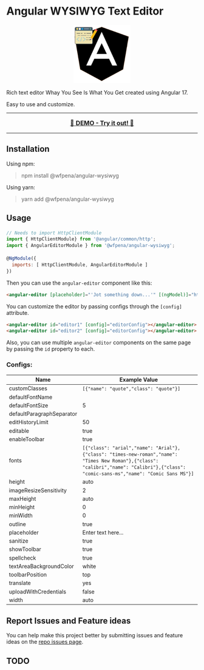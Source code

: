 # Angular WYSIWYG Text Editor

<p align="center">
  <img width="150px" src="projects\angular-editor-app\src\assets\angular-wysiwyg-logo2.PNG" alt="AngularEditor logo"/>
</p>

Rich text editor Whay You See Is What You Get created using Angular 17.

Easy to use and customize.

---

<p align="center" style="font-size: 16px;">
<a href="https://wfpena.github.io/angular-wysiwyg/">📝 <b>DEMO - Try it out! 📝</b></a>
</p>

---

## Installation

Using npm:
> npm install @wfpena/angular-wysiwyg

Using yarn:
> yarn add @wfpena/angular-wysiwyg

## Usage

```js
// Needs to import HttpClientModule
import { HttpClientModule} from '@angular/common/http';
import { AngularEditorModule } from '@wfpena/angular-wysiwyg';

@NgModule({
  imports: [ HttpClientModule, AngularEditorModule ]
})

```

Then you can use the `angular-editor` component like this:

```html
<angular-editor [placeholder]="'Jot something down...'" [(ngModel)]="htmlContent"></angular-editor>
```

You can customize the editor by passing configs through the `[config]` attribute.

```html
<angular-editor id="editor1" [config]="editorConfig"></angular-editor>
<angular-editor id="editor2" [config]="editorConfig"></angular-editor>
```

Also, you can use multiple `angular-editor` components on the same page by passing the `id` property to each.


### Configs:


|Name|Example Value|
|--- |--- |
|customClasses|`[{"name": "quote","class": "quote"}]`|
|defaultFontName||
|defaultFontSize|5|
|defaultParagraphSeparator||
|editHistoryLimit|50|
|editable|true|
|enableToolbar|true|
|fonts|`[{"class": "arial","name": "Arial"},{"class": "times-new-roman","name": "Times New Roman"},{"class": "calibri","name": "Calibri"},{"class": "comic-sans-ms","name": "Comic Sans MS"}]`|
|height|auto|
|imageResizeSensitivity|2|
|maxHeight|auto|
|minHeight|0|
|minWidth|0|
|outline|true|
|placeholder|Enter text here...|
|sanitize|true|
|showToolbar|true|
|spellcheck|true|
|textAreaBackgroundColor|white|
|toolbarPosition|top|
|translate|yes|
|uploadWithCredentials|false|
|width|auto|

## Report Issues and Feature ideas

You can help make this project better by submitting issues and feature ideas on the [repo issues page](https://github.com/wfpena/angular-wysiwyg/issues).

## TODO

